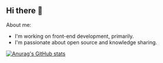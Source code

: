## Hi there 👋

About me:

- I'm working on front-end development, primarily.
- I'm passionate about open source and knowledge sharing.

[![Anurag's GitHub stats](https://github-readme-stats.vercel.app/api?username=518luck)](https://github.com/anuraghazra/github-readme-stats)

<!--
**518luck/518luck** is a ✨ _special_ ✨ repository because its `README.md` (this file) appears on your GitHub profile.

Here are some ideas to get you started:

- 🔭 I’m currently working on ...
- 🌱 I’m currently learning ...
- 👯 I’m looking to collaborate on ...
- 🤔 I’m looking for help with ...
- 💬 Ask me about ...
- 📫 How to reach me: ...
- 😄 Pronouns: ...
- ⚡ Fun fact: ...
-->
